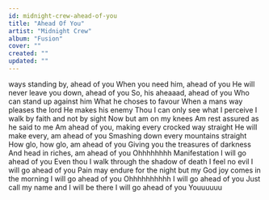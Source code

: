 ```yaml
---
id: midnight-crew-ahead-of-you
title: "Ahead Of You"
artist: "Midnight Crew"
album: "Fusion"
cover: ""
created: ""
updated: ""
---
```


ways standing by, ahead of you
When you need him, ahead of you
He will never leave you down, ahead of you
So, his aheaaad, ahead of you
Who can stand up against him
What he choses to favour
When a mans way pleases the lord
He makes his enemy 
Thou I can only see what I perceive
I walk by faith and not by sight
Now but am on my knees
Am rest assured as he said to me
Am ahead of you, making every crocked way straight
He will make every, am ahead of you
Smashing down every mountains straight
How glo, how glo, am ahead of you
Giving you the treasures of darkness
And head in riches, am ahead of you
Ohhhhhhhh
Manifestation
I will go ahead of you
Even thou I walk through the shadow of death I feel no evil
I will go ahead of you
Pain may endure for the night but my God joy comes in the morning
I will go ahead of you
Ohhhhhhhhhh
I will go ahead of you
Just call my name and I will be there
I will go ahead of you
Youuuuuu
